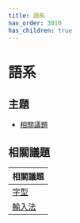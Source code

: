 ```yaml
---
title: 語系
nav_order: 3010
has_children: true
---
```



# 語系


## 主題

* [相關議題](#相關議題)




## 相關議題

| 相關議題 |
| --- |
| [字型](https://samwhelp.github.io/note-about-ultramarine-budgie/read/subject/font.html) |
| [輸入法](https://samwhelp.github.io/note-about-ultramarine-budgie/read/subject/input-method.html) |
